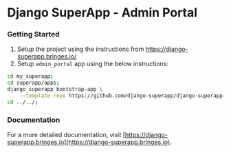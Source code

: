 # Django SuperApp - Admin Portal
### Getting Started
1. Setup the project using the instructions from https://django-superapp.bringes.io/
2. Setup `admin_portal` app using the below instructions:
```bash
cd my_superapp;
cd superapp/apps;
django_superapp bootstrap-app \
    --template-repo https://github.com/django-superapp/django-superapp-admin-portal ./admin_portal;
cd ../../;
```

### Documentation
For a more detailed documentation, visit [https://django-superapp.bringes.io](https://django-superapp.bringes.io).

